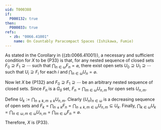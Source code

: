 ```yaml
---
uid: T000388
if:
  P000132: true
then:
  P000033: true
refs:
  - zb: "0066.41001"
    name: On Countably Paracompact Spaces (Ishikawa, Fumie)
---
```


As stated in the Corollary in {{zb:0066.41001}}, a necessary and sufficient condition for $X$ to be {P33} is that, for any nested sequence of closed sets $F_0 \supseteq F_1 \supseteq \cdots$ such that $\bigcap_{n \in \omega} F_n = \varnothing$, there exist open sets $U_0 \supseteq U_1 \supseteq \cdots$ such that $U_i \supseteq F_i$ for each $i$ and $\bigcap_{n \in \omega} U_n = \varnothing$.

Now let $X$ be {P132} and $F_0 \supseteq F_1 \supseteq \cdots$ be an arbitrary nested sequence of closed sets.
Since $F_n$ is a $G_\delta$ set, $F_n = \bigcap_{m \in \omega} U_{n, m}$ for open sets $U_{n, m}$.

Define $U_k := \bigcap_{n \leq k, m \leq k} U_{n, m}$. Clearly $\left\{ U_n \right\}_{n \in \omega}$ is a decreasing sequence of open sets and $F_k = \bigcap_{n \leq k} F_n = \bigcap_{n \leq k, m \in \omega} U_{n, m} \subseteq U_k$.
Finally, $\bigcap_{k \in \omega} U_k = \bigcap_{n \in \omega, m \in \omega} U_{n, m} = \bigcap_{m \in \omega} F_n = \varnothing$.

Therefore, $X$ is {P33}.
